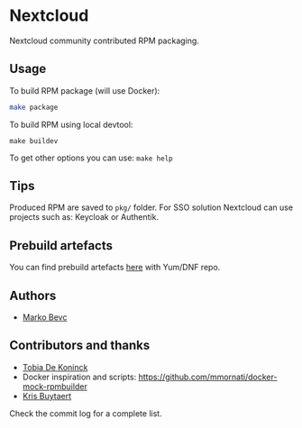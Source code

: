 # Nextcloud

Nextcloud community contributed RPM packaging.

## Usage

To build RPM package (will use Docker):
```bash
make package
```

To build RPM using local devtool:
```make
make buildev
```

To get other options you can use: `make help`

## Tips

Produced RPM are saved to `pkg/` folder. For SSO solution Nextcloud can use projects such as:
Keycloak or Authentik.

## Prebuild artefacts

You can find prebuild artefacts [here](https://github.com/mbevc1/nextcloud-repo) with Yum/DNF repo.

## Authors
* [Marko Bevc](https://github.com/mbevc1)

## Contributors and thanks
* [Tobia De Koninck](https://github.com/LEDfan)
* Docker inspiration and scripts: https://github.com/mmornati/docker-mock-rpmbuilder
* [Kris Buytaert](https://github.com/KrisBuytaert)

Check the commit log for a complete list.
